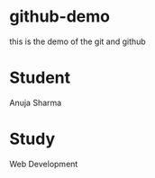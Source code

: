 # github-demo
this is the demo of the git and github 

# Student
 Anuja Sharma

 # Study
 Web Development